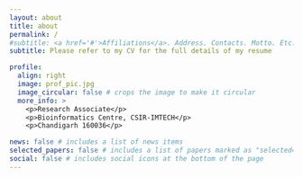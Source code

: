 ```yaml
---
layout: about
title: about
permalink: /
#subtitle: <a href='#'>Affiliations</a>. Address. Contacts. Motto. Etc.
subtitle: Please refer to my CV for the full details of my resume

profile:
  align: right
  image: prof_pic.jpg
  image_circular: false # crops the image to make it circular
  more_info: >
    <p>Research Associate</p>
    <p>Bioinformatics Centre, CSIR-IMTECH</p>
    <p>Chandigarh 160036</p>

news: false # includes a list of news items
selected_papers: false # includes a list of papers marked as "selected={true}"
social: false # includes social icons at the bottom of the page
---
```

